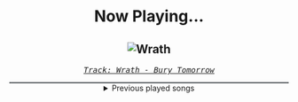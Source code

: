<div align="center"> 
<h1>Now Playing...</h1>

![Wrath](https://i.scdn.co/image/ab67616d00001e024992ab275360f17274b7a867)
--
_<samp><a href="https://open.spotify.com/track/6LukTyIQxWTx98Ov4tp7jx">Track: Wrath - Bury Tomorrow</a></samp>_

<div style="border: 1px #4B5054 solid"></div>
<details>
  <summary>
    Previous played songs
  </summary>
  <table>
    <thead>
      <tr>
        <th>
          Artist
        </th>
        <th>
          Song
        </th>
        <th>
          Link
        </th>
      </tr>
    </thead>
    <tbody>
      <tr><td>Bury Tomorrow</td><td>Wrath</td><td><a href="https://open.spotify.com/track/6LukTyIQxWTx98Ov4tp7jx">https://open.spotify.com/track/6LukTyIQxWTx98Ov4tp7jx</a></td></tr><tr><td>Citizen Soldier</td><td>Afterlife</td><td><a href="https://open.spotify.com/track/7bKfDP3DQQMmybmvoLtNLC">https://open.spotify.com/track/7bKfDP3DQQMmybmvoLtNLC</a></td></tr><tr><td>Citizen Soldier</td><td>Afterlife</td><td><a href="https://open.spotify.com/track/7bKfDP3DQQMmybmvoLtNLC">https://open.spotify.com/track/7bKfDP3DQQMmybmvoLtNLC</a></td></tr><tr><td>Citizen Soldier</td><td>Afterlife</td><td><a href="https://open.spotify.com/track/7bKfDP3DQQMmybmvoLtNLC">https://open.spotify.com/track/7bKfDP3DQQMmybmvoLtNLC</a></td></tr><tr><td>Drowning Pool</td><td>One Finger and a Fist</td><td><a href="https://open.spotify.com/track/6PdEKf8CyyZfrFAGFi37gb">https://open.spotify.com/track/6PdEKf8CyyZfrFAGFi37gb</a></td></tr><tr><td>Line So Thin</td><td>Done With Everything</td><td><a href="https://open.spotify.com/track/5iJ4r3UYxNwJFX0dkV3QAr">https://open.spotify.com/track/5iJ4r3UYxNwJFX0dkV3QAr</a></td></tr><tr><td>The Raven Age</td><td>Serpents Tongue</td><td><a href="https://open.spotify.com/track/4XfyJeefnHOUOvotLyyIUV">https://open.spotify.com/track/4XfyJeefnHOUOvotLyyIUV</a></td></tr><tr><td>Celldweller</td><td>Electric Eye - Prolix Remix</td><td><a href="https://open.spotify.com/track/5bnOM4kgO5ZZilLQYcYjoe">https://open.spotify.com/track/5bnOM4kgO5ZZilLQYcYjoe</a></td></tr><tr><td>Essenger</td><td>Sanctum Eternal</td><td><a href="https://open.spotify.com/track/2UwNtOkFQgDmuzQsu60zDR">https://open.spotify.com/track/2UwNtOkFQgDmuzQsu60zDR</a></td></tr><tr><td>Three Days Grace</td><td>So Called Life</td><td><a href="https://open.spotify.com/track/1QTQ3VNzabl4yF5GJE6hhK">https://open.spotify.com/track/1QTQ3VNzabl4yF5GJE6hhK</a></td></tr><tr><td>Sabaton</td><td>Fields of Verdun</td><td><a href="https://open.spotify.com/track/2VS1jveuhfU7Latlgfh62T">https://open.spotify.com/track/2VS1jveuhfU7Latlgfh62T</a></td></tr><tr><td>Motionless In White</td><td>Red, White & Boom (feat. Caleb Shomo)</td><td><a href="https://open.spotify.com/track/0JGfANN7zFpb3NbRzYKXrp">https://open.spotify.com/track/0JGfANN7zFpb3NbRzYKXrp</a></td></tr><tr><td>Amaranthe</td><td>Archangel</td><td><a href="https://open.spotify.com/track/63aGgWIoGfl3wxykzje8eJ">https://open.spotify.com/track/63aGgWIoGfl3wxykzje8eJ</a></td></tr><tr><td>Arch Enemy</td><td>Handshake with Hell</td><td><a href="https://open.spotify.com/track/4jPU94aF0U2PMNN0aBnhgX">https://open.spotify.com/track/4jPU94aF0U2PMNN0aBnhgX</a></td></tr><tr><td>Disturbed</td><td>Unstoppable</td><td><a href="https://open.spotify.com/track/6l769YojBjFfjOItRJQPCM">https://open.spotify.com/track/6l769YojBjFfjOItRJQPCM</a></td></tr><tr><td>Disturbed</td><td>Indestructible</td><td><a href="https://open.spotify.com/track/42ZVk59gT4tMlrZmd8Ijxf">https://open.spotify.com/track/42ZVk59gT4tMlrZmd8Ijxf</a></td></tr><tr><td>Disturbed</td><td>Feeding the Fire</td><td><a href="https://open.spotify.com/track/33l1p3N7TCrWluW4grQdpv">https://open.spotify.com/track/33l1p3N7TCrWluW4grQdpv</a></td></tr><tr><td>Disturbed</td><td>Feeding the Fire</td><td><a href="https://open.spotify.com/track/33l1p3N7TCrWluW4grQdpv">https://open.spotify.com/track/33l1p3N7TCrWluW4grQdpv</a></td></tr><tr><td>DEATHPHONK</td><td>I</td><td><a href="https://open.spotify.com/track/0l3C33wzCGw5nsJsw5fXte">https://open.spotify.com/track/0l3C33wzCGw5nsJsw5fXte</a></td></tr><tr><td>Architects</td><td>Giving Blood</td><td><a href="https://open.spotify.com/track/5OVb8VkoO9ZYG64ngOPZpW">https://open.spotify.com/track/5OVb8VkoO9ZYG64ngOPZpW</a></td></tr>
    </tbody>
  </table>
</details>

</div>

